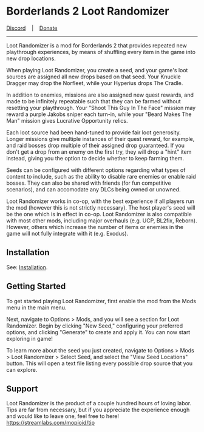 # Borderlands 2 Loot Randomizer

[Discord](https://discord.gg/C37HvmvBbS)&nbsp;&nbsp;&nbsp;&nbsp;|&nbsp;&nbsp;&nbsp;&nbsp;[Donate](https://streamlabs.com/mopioid/tip)

<hr>

Loot Randomizer is a mod for Borderlands 2 that provides repeated new playthrough experiences, by means of shuffling every item in the game into new drop locations.

When playing Loot Randomizer, you create a seed, and your game's loot sources are assigned all new drops based on that seed. Your Knuckle Dragger may drop the Norfleet, while your Hyperius drops The Cradle.

In addition to enemies, missions are also assigned new quest rewards, and made to be infinitely repeatable such that they can be farmed without resetting your playthrough. Your "Shoot This Guy In The Face" mission may reward a purple Jakobs sniper each turn-in, while your "Beard Makes The Man" mission gives Lucrative Opportunity relics.

Each loot source had been hand-tuned to provide fair loot generosity. Longer missions give multiple instances of their quest reward, for example, and raid bosses drop multiple of their assigned drop guaranteed. If you don't get a drop from an enemy on the first try, they will drop a "hint" item instead, giving you the option to decide whether to keep farming them.

Seeds can be configured with different options regarding what types of content to include, such as the ability to disable rare enemies or enable raid bosses. They can also be shared with friends (for fun competitive scenarios), and can accomodate any DLCs being owned or unowned.

Loot Randomizer works in co-op, with the best experience if all players run the mod (however this is not strictly necessary). The host player's seed will be the one which is in effect in co-op. Loot Randomizer is also compatible with most other mods, including major overhauls (e.g. UCP, BL2fix, Reborn). However, others which increase the number of items or enemies in the game will not fully integrate with it (e.g. Exodus). 

## Installation

See: [Installation](https://github.com/mopioid/Borderlands-Loot-Randomizer/wiki/Installation).

## Getting Started

To get started playing Loot Randomizer, first enable the mod from the Mods menu in the main menu. 

Next, navigate to Options > Mods, and you will see a section for Loot Randomizer. Begin by clicking "New Seed," configuring your preferred options, and clicking "Generate" to create and apply it. You can now start exploring in game!

To learn more about the seed you just created, navigate to Options > Mods > Loot Randomizer > Select Seed, and select the "View Seed Locations" button. This will open a text file listing every possible drop source that you can explore.

## Support

Loot Randomizer is the product of a couple hundred hours of loving labor. Tips are far from necessary, but if you appreciate the experience enough and would like to leave one, feel free to here! https://streamlabs.com/mopioid/tip
